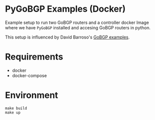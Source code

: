 # PyGoBGP Examples (Docker)
Example setup to run two GoBGP routers and a controller docker Image where we have `PyGoBGP` installed and accesing GoBGP routers in python. 

This setup is influenced by David Barroso's [GoBGP examples](https://github.com/dbarrosop/gobgp-grpc-demo).


# Requirements
* docker 
* docker-compose

# Environment

```
make build
make up
```

